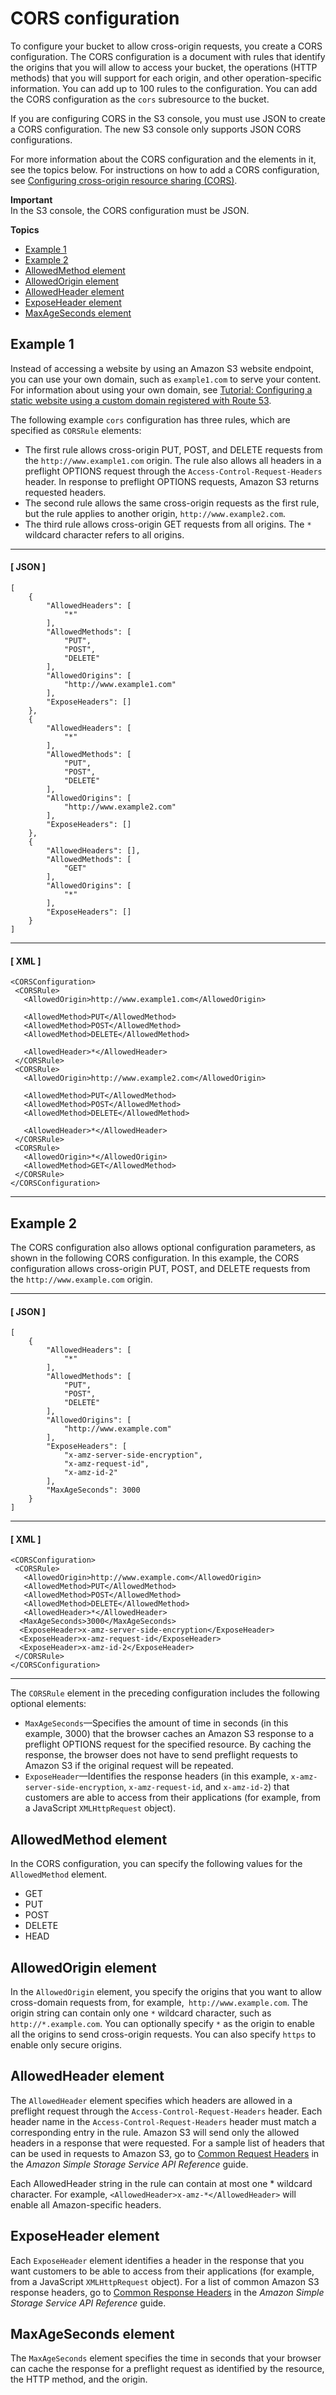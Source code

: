 # CORS configuration<a name="ManageCorsUsing"></a>

To configure your bucket to allow cross\-origin requests, you create a CORS configuration\. The CORS configuration is a document with rules that identify the origins that you will allow to access your bucket, the operations \(HTTP methods\) that you will support for each origin, and other operation\-specific information\. You can add up to 100 rules to the configuration\. You can add the CORS configuration as the `cors` subresource to the bucket\.

If you are configuring CORS in the S3 console, you must use JSON to create a CORS configuration\. The new S3 console only supports JSON CORS configurations\. 

For more information about the CORS configuration and the elements in it, see the topics below\. For instructions on how to add a CORS configuration, see [Configuring cross\-origin resource sharing \(CORS\)](enabling-cors-examples.md)\.

**Important**  
In the S3 console, the CORS configuration must be JSON\. 

**Topics**
+ [Example 1](#cors-example-1)
+ [Example 2](#cors-example-2)
+ [AllowedMethod element](#cors-allowed-methods)
+ [AllowedOrigin element](#cors-allowed-origin)
+ [AllowedHeader element](#cors-allowed-headers)
+ [ExposeHeader element](#cors-expose-headers)
+ [MaxAgeSeconds element](#cors-max-age)

## Example 1<a name="cors-example-1"></a>

Instead of accessing a website by using an Amazon S3 website endpoint, you can use your own domain, such as `example1.com` to serve your content\. For information about using your own domain, see [Tutorial: Configuring a static website using a custom domain registered with Route 53](website-hosting-custom-domain-walkthrough.md)\. 

The following example `cors` configuration has three rules, which are specified as `CORSRule` elements:
+ The first rule allows cross\-origin PUT, POST, and DELETE requests from the `http://www.example1.com` origin\. The rule also allows all headers in a preflight OPTIONS request through the `Access-Control-Request-Headers` header\. In response to preflight OPTIONS requests, Amazon S3 returns requested headers\.
+ The second rule allows the same cross\-origin requests as the first rule, but the rule applies to another origin, `http://www.example2.com`\. 
+ The third rule allows cross\-origin GET requests from all origins\. The `*` wildcard character refers to all origins\. 

------
#### [ JSON ]

```
[
    {
        "AllowedHeaders": [
            "*"
        ],
        "AllowedMethods": [
            "PUT",
            "POST",
            "DELETE"
        ],
        "AllowedOrigins": [
            "http://www.example1.com"
        ],
        "ExposeHeaders": []
    },
    {
        "AllowedHeaders": [
            "*"
        ],
        "AllowedMethods": [
            "PUT",
            "POST",
            "DELETE"
        ],
        "AllowedOrigins": [
            "http://www.example2.com"
        ],
        "ExposeHeaders": []
    },
    {
        "AllowedHeaders": [],
        "AllowedMethods": [
            "GET"
        ],
        "AllowedOrigins": [
            "*"
        ],
        "ExposeHeaders": []
    }
]
```

------
#### [ XML ]

```
<CORSConfiguration>
 <CORSRule>
   <AllowedOrigin>http://www.example1.com</AllowedOrigin>

   <AllowedMethod>PUT</AllowedMethod>
   <AllowedMethod>POST</AllowedMethod>
   <AllowedMethod>DELETE</AllowedMethod>

   <AllowedHeader>*</AllowedHeader>
 </CORSRule>
 <CORSRule>
   <AllowedOrigin>http://www.example2.com</AllowedOrigin>

   <AllowedMethod>PUT</AllowedMethod>
   <AllowedMethod>POST</AllowedMethod>
   <AllowedMethod>DELETE</AllowedMethod>

   <AllowedHeader>*</AllowedHeader>
 </CORSRule>
 <CORSRule>
   <AllowedOrigin>*</AllowedOrigin>
   <AllowedMethod>GET</AllowedMethod>
 </CORSRule>
</CORSConfiguration>
```

------

## Example 2<a name="cors-example-2"></a>

The CORS configuration also allows optional configuration parameters, as shown in the following CORS configuration\. In this example, the CORS configuration allows cross\-origin PUT, POST, and DELETE requests from the `http://www.example.com` origin\.

------
#### [ JSON ]

```
[
    {
        "AllowedHeaders": [
            "*"
        ],
        "AllowedMethods": [
            "PUT",
            "POST",
            "DELETE"
        ],
        "AllowedOrigins": [
            "http://www.example.com"
        ],
        "ExposeHeaders": [
            "x-amz-server-side-encryption",
            "x-amz-request-id",
            "x-amz-id-2"
        ],
        "MaxAgeSeconds": 3000
    }
]
```

------
#### [ XML ]

```
<CORSConfiguration>
 <CORSRule>
   <AllowedOrigin>http://www.example.com</AllowedOrigin>
   <AllowedMethod>PUT</AllowedMethod>
   <AllowedMethod>POST</AllowedMethod>
   <AllowedMethod>DELETE</AllowedMethod>
   <AllowedHeader>*</AllowedHeader>
  <MaxAgeSeconds>3000</MaxAgeSeconds>
  <ExposeHeader>x-amz-server-side-encryption</ExposeHeader>
  <ExposeHeader>x-amz-request-id</ExposeHeader>
  <ExposeHeader>x-amz-id-2</ExposeHeader>
 </CORSRule>
</CORSConfiguration>
```

------

The `CORSRule` element in the preceding configuration includes the following optional elements:
+ `MaxAgeSeconds`—Specifies the amount of time in seconds \(in this example, 3000\) that the browser caches an Amazon S3 response to a preflight OPTIONS request for the specified resource\. By caching the response, the browser does not have to send preflight requests to Amazon S3 if the original request will be repeated\. 
+ `ExposeHeader`—Identifies the response headers \(in this example, `x-amz-server-side-encryption`, `x-amz-request-id`, and `x-amz-id-2`\) that customers are able to access from their applications \(for example, from a JavaScript `XMLHttpRequest` object\)\.

## AllowedMethod element<a name="cors-allowed-methods"></a>

In the CORS configuration, you can specify the following values for the `AllowedMethod` element\.
+ GET
+ PUT
+ POST
+ DELETE
+ HEAD

## AllowedOrigin element<a name="cors-allowed-origin"></a>

In the `AllowedOrigin` element, you specify the origins that you want to allow cross\-domain requests from, for example,` http://www.example.com`\. The origin string can contain only one `*` wildcard character, such as `http://*.example.com`\. You can optionally specify `*` as the origin to enable all the origins to send cross\-origin requests\. You can also specify `https` to enable only secure origins\.

## AllowedHeader element<a name="cors-allowed-headers"></a>

The `AllowedHeader` element specifies which headers are allowed in a preflight request through the `Access-Control-Request-Headers` header\. Each header name in the `Access-Control-Request-Headers` header must match a corresponding entry in the rule\. Amazon S3 will send only the allowed headers in a response that were requested\. For a sample list of headers that can be used in requests to Amazon S3, go to [Common Request Headers](https://docs.aws.amazon.com/AmazonS3/latest/API/RESTCommonRequestHeaders.html) in the *Amazon Simple Storage Service API Reference* guide\.

Each AllowedHeader string in the rule can contain at most one \* wildcard character\. For example, `<AllowedHeader>x-amz-*</AllowedHeader>` will enable all Amazon\-specific headers\.

## ExposeHeader element<a name="cors-expose-headers"></a>

Each `ExposeHeader` element identifies a header in the response that you want customers to be able to access from their applications \(for example, from a JavaScript `XMLHttpRequest` object\)\. For a list of common Amazon S3 response headers, go to [Common Response Headers](https://docs.aws.amazon.com/AmazonS3/latest/API/RESTCommonResponseHeaders.html) in the *Amazon Simple Storage Service API Reference* guide\.

## MaxAgeSeconds element<a name="cors-max-age"></a>

The `MaxAgeSeconds` element specifies the time in seconds that your browser can cache the response for a preflight request as identified by the resource, the HTTP method, and the origin\.